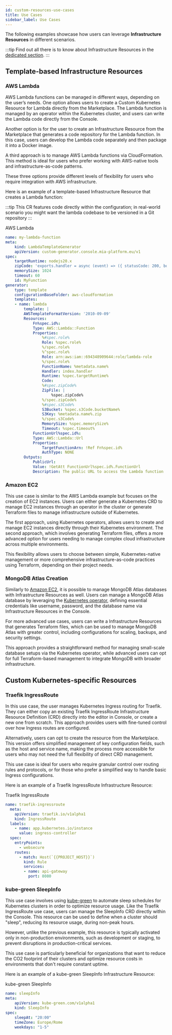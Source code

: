 ```yaml
---
id: custom-resources-use-cases
title: Use Cases
sidebar_label: Use Cases
---
```


The following examples showcase how users can leverage **Infrastructure Resources** in different scenarios.

:::tip
Find out all there is to know about Infrastructure Resources in the [dedicated section](/products/console/design-your-projects/custom-resources/custom-resources.md).
:::

## Template-based Infrastructure Resources

### AWS Lambda

AWS Lambda functions can be managed in different ways, depending on the user’s needs. One option allows users to create a Custom Kubernetes Resource for Lambda directly from the Marketplace.
The Lambda function is managed by an operator within the Kubernetes cluster, and users can write the Lambda code directly from the Console.

Another option is for the user to create an Infrastructure Resource from the Marketplace that generates a code repository for the Lambda function.
In this case, users can develop the Lambda code separately and then package it into a Docker image.

A third approach is to manage AWS Lambda functions via CloudFormation. This method is ideal for users who prefer working with AWS-native tools and infrastructure-as-code patterns.

These three options provide different levels of flexibility for users who require integration with AWS infrastructure.

Here is an example of a template-based Infrastructure Resource that creates a Lambda function:

:::tip
This CR features code directly within the configuration; in real-world scenario you might want the lambda codebase
to be versioned in a Git repository
:::


AWS Lambda


```yaml
name: my-lambda-function
meta:
    kind: LambdaTemplateGenerator
    apiVersion: custom-generator.console.mia-platform.eu/v1
spec:
    targetRuntime: nodejs20.x
    zipCode: 'exports.handler = async (event) => ({ statusCode: 200, body: JSON.stringify("Hello from Lambda!") })'
    memorySize: 1024
    timeout: 60
    id: MyFunction
generator:
    type: template
    configurationBaseFolder: aws-cloudformation
    templates:
    - name: lambda
        template: |
        AWSTemplateFormatVersion: '2010-09-09'
        Resources:
            Fn%spec.id%:
            Type: AWS::Lambda::Function
            Properties:
                %#spec.role%
                Role: %spec.role%
                %/spec.role%
                %^spec.role%
                Role: arn:aws:iam::694348909644:role/lambda-role
                %/spec.role%
                FunctionName: %metadata.name%
                Handler: index.handler
                Runtime: %spec.targetRuntime%
                Code:
                %#spec.zipCode%
                ZipFile: |
                    %spec.zipCode%
                %/spec.zipCode%
                %#spec.s3Code%
                S3Bucket: %spec.s3Code.bucketName%
                S3Key: %metadata.name%.zip
                %/spec.s3Code%
                MemorySize: %spec.memorySize%
                Timeout: %spec.timeout%
            FunctionUrl%spec.id%:
            Type: AWS::Lambda::Url
            Properties:
                TargetFunctionArn: !Ref Fn%spec.id%
                AuthType: NONE
        Outputs:
            PublicUrl:
            Value: !GetAtt FunctionUrl%spec.id%.FunctionUrl
            Description: The public URL to access the Lambda function
```




### Amazon EC2

This use case is similar to the AWS Lambda example but focuses on the creation of EC2 instances.
Users can either generate a Kubernetes CRD to manage EC2 instances through an operator in the cluster or generate Terraform files to manage infrastructure outside of Kubernetes.

The first approach, using Kubernetes operators, allows users to create and manage EC2 instances directly through their Kubernetes environment.
The second approach, which involves generating Terraform files, offers a more advanced option for users needing to manage complex cloud infrastructure across multiple environments.

This flexibility allows users to choose between simple, Kubernetes-native management or more comprehensive infrastructure-as-code practices using Terraform, depending on their project needs.

### MongoDB Atlas Creation

Similarly to [Amazon EC2](#amazon-ec2), it is possible to manage MongoDB Atlas databases with Infrastructure Resources as well.
Users can manage a MongoDB Atlas database by leveraging the [Kubernetes operator](https://www.mongodb.com/products/integrations/kubernetes/atlas-kubernetes-operator),
defining essential credentials like username, password, and the database name via Infrastructure Resources in the Console.

For more advanced use cases, users can write a Infrastructure Resources that generates Terraform files,
which can be used to manage MongoDB Atlas with greater control, including configurations for scaling, backups, and security settings.

This approach provides a straightforward method for managing small-scale database setups via the Kubernetes operator,
while advanced users can opt for full Terraform-based management to integrate MongoDB with broader infrastructure.

## Custom Kubernetes-specific Resources

### Traefik IngressRoute

In this use case, the user manages Kubernetes Ingress routing for Traefik. They can either copy an existing Traefik IngressRoute Infrastructure Resource Definition (CRD) directly into the editor in Console, or create a new one from scratch. This approach provides users with fine-tuned control over how Ingress routes are configured.

Alternatively, users can opt to create the resource from the Marketplace. This version offers simplified management of key configuration fields, such as the host and service name, making the process more accessible for users who may not need the full flexibility of direct CRD management.

This use case is ideal for users who require granular control over routing rules and protocols, or for those who prefer a simplified way to handle basic Ingress configurations.

Here is an example of a Traefik IngressRoute Infrastructure Resource:


Traefik IngressRoute


```yaml
name: traefik-ingressroute
  meta:
    apiVersion: traefik.io/v1alpha1
    kind: IngressRoute
  labels:
    - name: app.kubernetes.io/instance
      value: ingress-controller
  spec:
    entryPoints:
      - websecure
    routes:
      - match: Host(`{{PROJECT_HOST}}`)
        kind: Rule
        services:
        - name: api-gateway
          port: 8080
```




### kube-green SleepInfo

This use case involves using [kube-green](https://kube-green.dev/) to automate sleep schedules for Kubernetes clusters in order to optimize resource usage. Like the Traefik IngressRoute use case, users can manage the SleepInfo CRD directly within the Console. This resource can be used to define when a cluster should "sleep", reducing its resource usage, during non-peak hours.

However, unlike the previous example, this resource is typically activated only in non-production environments, such as development or staging, to prevent disruptions in production-critical services.

This use case is particularly beneficial for organizations that want to reduce the CO2 footprint of their clusters and optimize resource costs in environments that don't require constant uptime.

Here is an example of a kube-green SleepInfo Infrastructure Resource:


kube-green SleepInfo


```yaml
name: sleepInfo
meta:
    apiVersion: kube-green.com/v1alpha1
    kind: SleepInfo
spec:
    sleepAt: "20:00"
    timeZone: Europe/Rome
    weekdays: "1-5"
```



